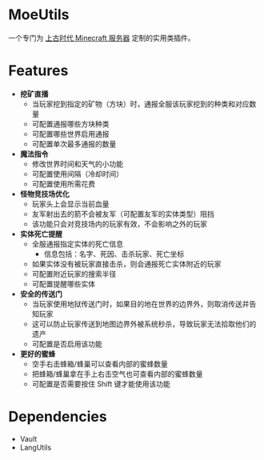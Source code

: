 # MoeUtils

一个专门为 [上古时代 Minecraft 服务器](https://mimaru.me) 定制的实用类插件。

# Features

- **挖矿直播**
  - 当玩家挖到指定的矿物（方块）时，通报全服该玩家挖到的种类和对应数量
  - 可配置通报哪些方块种类
  - 可配置哪些世界启用通报
  - 可配置单次最多通报的数量
- **魔法指令**
  - 修改世界时间和天气的小功能
  - 可配置使用间隔（冷却时间）
  - 可配置使用所需花费
- **怪物竞技场优化**
  - 玩家头上会显示当前血量
  - 友军射出去的箭不会被友军（可配置友军的实体类型）阻挡
  - 该功能只会对竞技场内的玩家有效，不会影响之外的玩家
- **实体死亡提醒**
  - 全服通报指定实体的死亡信息
    - 信息包括：名字、死因、击杀玩家、死亡坐标
  - 如果实体没有被玩家直接击杀，则会通报死亡实体附近的玩家
  - 可配置附近玩家的搜索半径
  - 可配置提醒哪些实体
- **安全的传送门**
  - 当玩家使用地狱传送门时，如果目的地在世界的边界外，则取消传送并告知玩家
  - 这可以防止玩家传送到地图边界外被系统秒杀，导致玩家无法拾取他们的遗产
  - 可配置是否启用该功能
- **更好的蜜蜂**
  - 空手右击蜂箱/蜂巢可以查看内部的蜜蜂数量
  - 把蜂箱/蜂巢拿在手上右击空气也可查看内部的蜜蜂数量
  - 可配置是否需要按住 Shift 键才能使用该功能

# Dependencies

- Vault
- LangUtils
